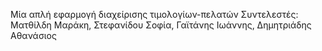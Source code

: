 Μία απλή εφαρμογή διαχείρισης τιμολογίων-πελατών
Συντελεστές: Ματθίλδη Μαράκη, Στεφανίδου Σοφία, Γαϊτάνης Ιωάννης, Δημητριάδης Αθανάσιος
